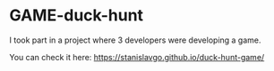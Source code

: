 # GAME-duck-hunt
I took part in a project where 3 developers were developing a game.

You can check it here:
https://stanislavgo.github.io/duck-hunt-game/
